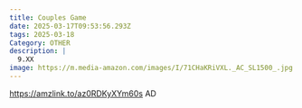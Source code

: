 ```yaml
---
title: Couples Game
date: 2025-03-17T09:53:56.293Z
tags: 2025-03-18
Category: OTHER
description: |
  9.XX
image: https://m.media-amazon.com/images/I/71CHaKRiVXL._AC_SL1500_.jpg
---
```

https://amzlink.to/az0RDKyXYm60s   AD